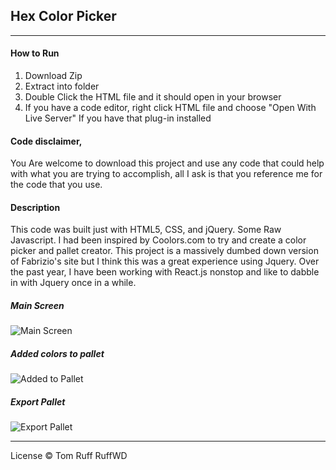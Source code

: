 ## Hex Color Picker
---

#### How to Run
1. Download Zip
2. Extract into folder
3. Double Click the HTML file and it should open in your browser
4. If you have a code editor, right click HTML file and choose "Open With Live Server" If you have that plug-in installed

#### Code disclaimer,
You Are welcome to download this project and use any code that could help with what you are trying to accomplish, all I ask is that you reference me for the code that you use.

#### Description
This code was built just with HTML5, CSS, and jQuery. Some Raw Javascript.
I had been inspired by Coolors.com to try and create a color picker and pallet creator. This project is a massively dumbed down version of Fabrizio's site but I think this was a great experience using Jquery. Over the past year, I have been working with React.js nonstop and like to dabble in with Jquery once in a while.

##### Main Screen
![Main Screen]("assets/color-picker-main-2.jpg")

##### Added colors to pallet
![Added to Pallet]("assets\color-picker-main-2.jpg")

##### Export Pallet
![Export Pallet]("assets/color-picker-main-export.jpg")

---
License
© Tom Ruff RuffWD 
